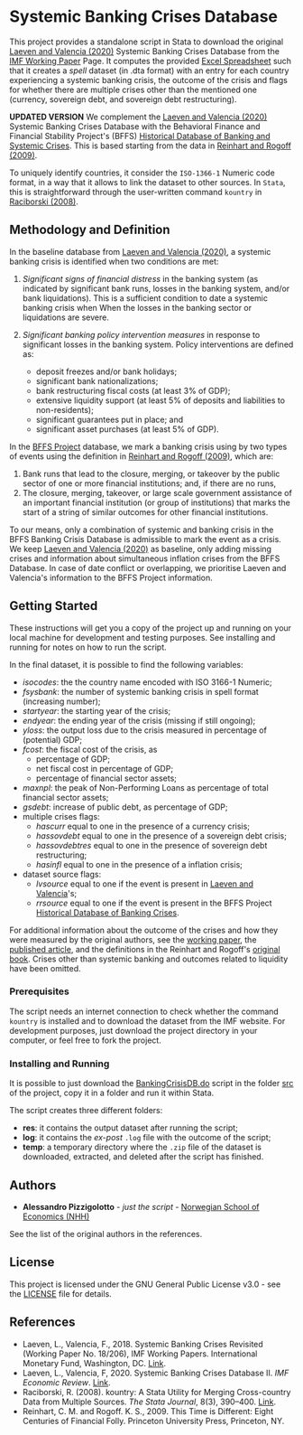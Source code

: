 # Systemic Banking Crises Database

This project provides a standalone script in Stata to download the original [Laeven and Valencia (2020)](https://link.springer.com/article/10.1057/s41308-020-00107-3) Systemic Banking Crises Database from the [IMF Working Paper](https://www.imf.org/en/Publications/WP/Issues/2018/09/14/Systemic-Banking-Crises-Revisited-46232) Page. It computes the provided [Excel Spreadsheet](https://www.imf.org/~/media/Files/Publications/WP/2018/datasets/wp18206.ashx) such that it creates a _spell_ dataset (in .dta format) with an entry for each country experiencing a systemic banking crisis, the outcome of the crisis and flags for whether there are multiple crises other than the mentioned one (currency, sovereign debt, and sovereign debt restructuring).

**UPDATED VERSION** We complement the [Laeven and Valencia (2020)](https://link.springer.com/article/10.1057/s41308-020-00107-3) Systemic Banking Crises Database with the  Behavioral Finance and Financial Stability Project's (BFFS) [Historical Database of Banking and Systemic Crises](https://www.hbs.edu/behavioral-finance-and-financial-stability/data/Pages/default.aspx). This is based starting from the data in [Reinhart and Rogoff (2009)](https://scholar.harvard.edu/rogoff/time-different%E2%80%94data-files).

To uniquely identify countries, it consider the `ISO-1366-1` Numeric code format, in a way that it allows to link the dataset to other sources. In `Stata`, this is straightforward through the user-written command `kountry` in [Raciborski (2008)](https://journals.sagepub.com/doi/10.1177/1536867X0800800305).

## Methodology and Definition

In the baseline database from [Laeven and Valencia (2020)](https://link.springer.com/article/10.1057/s41308-020-00107-3), a systemic banking crisis is identified when two conditions are met:

1. _Significant signs of financial distress_ in the banking system (as indicated by significant bank runs, losses in the banking system, and/or bank liquidations). This is a sufficient condition to date a systemic banking crisis when When the losses in the banking sector or liquidations are severe.

2. _Significant banking policy intervention measures_ in response to significant losses in the banking system. Policy interventions are defined as:
    + deposit freezes and/or bank holidays;
    + significant bank nationalizations;
    + bank restructuring fiscal costs (at least 3% of GDP);
    + extensive liquidity support (at least 5% of deposits and liabilities to non-residents);
    + significant guarantees put in place; and
    + significant asset purchases (at least 5% of GDP).

In the [BFFS Project](https://www.hbs.edu/behavioral-finance-and-financial-stability/Pages/default.aspx) database, we mark a banking crisis using by two types of events using the definition in [Reinhart and Rogoff (2009)](https://scholar.harvard.edu/rogoff/time-different%E2%80%94data-files), which are:

1. Bank runs that lead to the closure, merging, or takeover by the public sector of one or more financial institutions; and, if there are no runs,
2. The closure, merging, takeover, or large scale government assistance of an important financial institution (or group of institutions) that marks the start of a string of similar outcomes for other financial institutions.

To our means, only a combination of systemic and banking crisis in the BFFS Banking Crisis Database is admissible to mark the event as a crisis. We keep [Laeven and Valencia (2020)](https://link.springer.com/article/10.1057/s41308-020-00107-3) as baseline, only adding missing crises and information about simultaneous inflation crises from the BFFS Database. In case of date conflict or overlapping, we prioritise Laeven and Valencia's information to the BFFS Project information. 

## Getting Started

These instructions will get you a copy of the project up and running on your local machine for development and testing purposes. See installing and running for notes on how to run the script.

In the final dataset, it is possible to find the following variables:

- _isocodes_: the the country name encoded with ISO 3166-1 Numeric;
- _fsysbank_: the number of systemic banking crisis in spell format (increasing number);
- _startyear_: the starting year of the crisis;
- _endyear_: the ending year of the crisis (missing if still ongoing);
- _yloss_: the output loss due to the crisis measured in percentage of (potential) GDP;
- _fcost_: the fiscal cost of the crisis, as
    + percentage of GDP;
    + net fiscal cost in percentage of GDP;
    + percentage of financial sector assets;
- _maxnpl_: the peak of Non-Performing Loans as percentage of total financial sector assets;
- _gsdebt_: increase of public debt, as percentage of GDP;
- multiple crises flags:
    + _hascurr_ equal to one in the presence of a currency crisis;
    + _hassovdebt_ equal to one in the presence of a sovereign debt crisis;
    + _hassovdebtres_ equal to one in the presence of sovereign debt restructuring;
    + _hasinfl_ equal to one in the presence of a inflation crisis;
- dataset source flags:
    + _lvsource_ equal to one if the event is present in [Laeven and Valencia](https://www.imf.org/en/Publications/WP/Issues/2018/09/14/Systemic-Banking-Crises-Revisited-46232)'s;
    + _rrsource_ equal to one if the event is present in the BFFS Project [Historical Database of Banking Crises](https://www.hbs.edu/behavioral-finance-and-financial-stability/data/Pages/default.aspx).

For additional information about the outcome of the crises and how they were measured by the original authors, see the [working paper](https://www.imf.org/en/Publications/WP/Issues/2018/09/14/Systemic-Banking-Crises-Revisited-46232), the [published article](https://link.springer.com/article/10.1057/s41308-020-00107-3), and the definitions in the Reinhart and Rogoff's [original book](https://www.kennethrogoff.com/books). Crises other than systemic banking and outcomes related to liquidity have been omitted.

### Prerequisites

The script needs an internet connection to check whether the command `kountry` is installed and to download the dataset from the IMF website. For development purposes, just download the project directory in your computer, or feel free to fork the project.

### Installing and Running

It is possible to just download the [BankingCrisisDB.do](./src/BankingCrisisDB.do) script in the folder [src](src) of the project, copy it in a folder and run it within Stata.

The script creates three different folders:

- **res**: it contains the output dataset after running the script;
- **log**: it contains the _ex-post_ `.log` file with the outcome of the script;
- **temp**: a temporary directory where the `.zip` file of the dataset is downloaded, extracted, and deleted after the script has finished.

## Authors

- **Alessandro Pizzigolotto** - _just the script_ - [Norwegian School of Economics (NHH)](https://github.com/chickymonkeys)

See the list of the original authors in the references.

## License

This project is licensed under the GNU General Public License v3.0 - see the [LICENSE](LICENSE) file for details.

## References

* Laeven, L., Valencia, F., 2018. Systemic Banking Crises Revisited (Working Paper No. 18/206), IMF Working Papers. International Monetary Fund, Washington, DC. [Link](https://www.imf.org/en/Publications/WP/Issues/2018/09/14/Systemic-Banking-Crises-Revisited-46232).
* Laeven, L., Valencia, F, 2020. Systemic Banking Crises Database II. _IMF Economic Review_. [Link](https://doi.org/10.1057/s41308-020-00107-3).
* Raciborski, R. (2008). kountry: A Stata Utility for Merging Cross-country Data from Multiple Sources. _The Stata Journal_, 8(3), 390–400. [Link](https://doi.org/10.1177/1536867X0800800305).
* Reinhart, C. M. and Rogoff. K. S., 2009. This Time is Different: Eight Centuries of Financial Folly. Princeton University Press, Princeton, NY.
